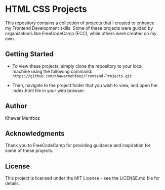 # HTML CSS Projects

This repository contains a collection of projects that I created to enhance my Frontend Development skills. Some of these projects were guided by organizations like FreeCodeCamp (FCC), while others were created on my own.

## Getting Started

- To view these projects, simply clone the repository to your local machine using the following command:<br>
  `https://github.com/Khawarmehfooz/Frontend-Projects.git`

- Then, navigate to the project folder that you wish to view, and open the index.html file in your web browser.

## Author

Khawar Mehfooz

## Acknowledgments

Thank you to FreeCodeCamp for providing guidance and inspiration for some of these projects.

## License

This project is licensed under the MIT License - see the LICENSE.md file for details.
